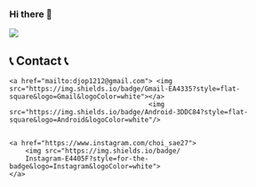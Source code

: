 ### Hi there 👋
  <img src="https://img.shields.io/badge/Android-3DDC84?style=flat-square&logo=Android&logoColor=white"/>
        
## 📞 Contact 📞

    <a href="mailto:djop1212@gmail.com"> <img src="https://img.shields.io/badge/Gmail-EA4335?style=flat-square&logo=Gmail&logoColor=white"></a>
                                       <img src="https://img.shields.io/badge/Android-3DDC84?style=flat-square&logo=Android&logoColor=white"/>
        
   
    <a href="https://www.instagram.com/choi_sae27">
        <img src="https://img.shields.io/badge/
        Instagram-E4405F?style=for-the-badge&logo=Instagram&logoColor=white"> 
    </a>

